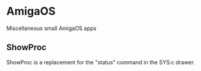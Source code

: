 # AmigaOS
Miscellaneous small AmigaOS apps

## ShowProc
ShowProc is a replacement for the "status" command in the SYS:c drawer.

